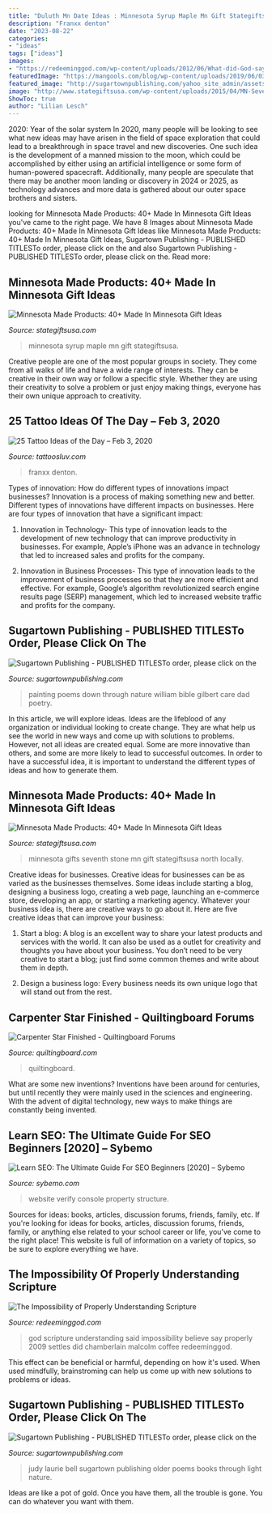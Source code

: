 ```yaml
---
title: "Duluth Mn Date Ideas : Minnesota Syrup Maple Mn Gift Stategiftsusa"
description: "Franxx denton"
date: "2023-08-22"
categories:
- "ideas"
tags: ["ideas"]
images:
- "https://redeeminggod.com/wp-content/uploads/2012/06/What-did-God-say.jpg"
featuredImage: "https://mangools.com/blog/wp-content/uploads/2019/06/03-verify.png"
featured_image: "http://sugartownpublishing.com/yahoo_site_admin/assets/images/Cathy-Dana-cover_sm.89183628_std.jpg"
image: "http://www.stategiftsusa.com/wp-content/uploads/2015/04/MN-Seventh-and-Stone.jpg"
ShowToc: true
author: "Lilian Lesch"
---
```



2020: Year of the solar system
In 2020, many people will be looking to see what new ideas may have arisen in the field of space exploration that could lead to a breakthrough in space travel and new discoveries. One such idea is the development of a manned mission to the moon, which could be accomplished by either using an artificial intelligence or some form of human-powered spacecraft. Additionally, many people are speculate that there may be another moon landing or discovery in 2024 or 2025, as technology advances and more data is gathered about our outer space brothers and sisters.

	

		
looking for Minnesota Made Products: 40+ Made In Minnesota Gift Ideas you've came to the right page. We have 8 Images about Minnesota Made Products: 40+ Made In Minnesota Gift Ideas like Minnesota Made Products: 40+ Made In Minnesota Gift Ideas, Sugartown Publishing - PUBLISHED TITLESTo order, please click on the and also Sugartown Publishing - PUBLISHED TITLESTo order, please click on the. Read more:
		
    
## Minnesota Made Products: 40+ Made In Minnesota Gift Ideas

<img loading=lazy src="http://www.stategiftsusa.com/wp-content/uploads/2014/12/MN-Maple-Syrup.jpg" onerror="this.onerror=null;this.src='https://tse3.mm.bing.net/th?id=OIP.7BS2OqcuRt6pIuArFf-rHAHaJ4&amp;pid=15.1';" alt="Minnesota Made Products: 40+ Made In Minnesota Gift Ideas">

_Source: stategiftsusa.com_

>minnesota syrup maple mn gift stategiftsusa. 

	

Creative people are one of the most popular groups in society. They come from all walks of life and have a wide range of interests. They can be creative in their own way or follow a specific style. Whether they are using their creativity to solve a problem or just enjoy making things, everyone has their own unique approach to creativity.

    
## 25 Tattoo Ideas Of The Day – Feb 3, 2020

<img loading=lazy src="http://tattoosluv.com/wp-content/uploads/2020/02/Darling-in-the-Franxx-done-by-Dan-at-Dark-Age-Tattoo-Studio-in-Denton-TX-521x1024.jpg" onerror="this.onerror=null;this.src='https://tse2.mm.bing.net/th?id=OIP.26UntdnQZ0XFy-OVZnbQLwHaOj&amp;pid=15.1';" alt="25 Tattoo Ideas of the Day – Feb 3, 2020">

_Source: tattoosluv.com_

>franxx denton. 

	

Types of innovation: How do different types of innovations impact businesses?
Innovation is a process of making something new and better. Different types of innovations have different impacts on businesses. Here are four types of innovation that have a significant impact:
1. Innovation in Technology- This type of innovation leads to the development of new technology that can improve productivity in businesses. For example, Apple’s iPhone was an advance in technology that led to increased sales and profits for the company.

2. Innovation in Business Processes- This type of innovation leads to the improvement of business processes so that they are more efficient and effective. For example, Google’s algorithm revolutionized search engine results page (SERP) management, which led to increased website traffic and profits for the company.


    
## Sugartown Publishing - PUBLISHED TITLESTo Order, Please Click On The

<img loading=lazy src="http://sugartownpublishing.com/yahoo_site_admin/assets/images/Cathy-Dana-cover_sm.89183628_std.jpg" onerror="this.onerror=null;this.src='https://tse4.mm.bing.net/th?id=OIP.31-AppI3G-nZ9WYDicoiEwAAAA&amp;pid=15.1';" alt="Sugartown Publishing - PUBLISHED TITLESTo order, please click on the">

_Source: sugartownpublishing.com_

>painting poems down through nature william bible gilbert care dad poetry. 

	

In this article, we will explore ideas. Ideas are the lifeblood of any organization or individual looking to create change. They are what help us see the world in new ways and come up with solutions to problems. However, not all ideas are created equal. Some are more innovative than others, and some are more likely to lead to successful outcomes. In order to have a successful idea, it is important to understand the different types of ideas and how to generate them.

    
## Minnesota Made Products: 40+ Made In Minnesota Gift Ideas

<img loading=lazy src="http://www.stategiftsusa.com/wp-content/uploads/2015/04/MN-Seventh-and-Stone.jpg" onerror="this.onerror=null;this.src='https://tse4.mm.bing.net/th?id=OIP.HuUG1HD932BUpNExe0HcPAHaE6&amp;pid=15.1';" alt="Minnesota Made Products: 40+ Made In Minnesota Gift Ideas">

_Source: stategiftsusa.com_

>minnesota gifts seventh stone mn gift stategiftsusa north locally. 

	

Creative ideas for businesses.
Creative ideas for businesses can be as varied as the businesses themselves. Some ideas include starting a blog, designing a business logo, creating a web page, launching an e-commerce store, developing an app, or starting a marketing agency. Whatever your business idea is, there are creative ways to go about it. Here are five creative ideas that can improve your business:
1. Start a blog: A blog is an excellent way to share your latest products and services with the world. It can also be used as a outlet for creativity and thoughts you have about your business. You don’t need to be very creative to start a blog; just find some common themes and write about them in depth.

2. Design a business logo: Every business needs its own unique logo that will stand out from the rest.

    
## Carpenter Star Finished - Quiltingboard Forums

<img loading=lazy src="https://www.quiltingboard.com/attachments/pictures-f5/549014d1462050245-wp_20160430_16_04_58_pro.jpg" onerror="this.onerror=null;this.src='https://tse4.mm.bing.net/th?id=OIP.No8CgqYGa5zXfH3gJLxLtAHaEL&amp;pid=15.1';" alt="Carpenter Star Finished - Quiltingboard Forums">

_Source: quiltingboard.com_

>quiltingboard. 

	

What are some new inventions?
Inventions have been around for centuries, but until recently they were mainly used in the sciences and engineering. With the advent of digital technology, new ways to make things are constantly being invented.

    
## Learn SEO: The Ultimate Guide For SEO Beginners [2020] – Sybemo

<img loading=lazy src="https://mangools.com/blog/wp-content/uploads/2019/06/03-verify.png" onerror="this.onerror=null;this.src='https://tse4.mm.bing.net/th?id=OIP.axl04VyDfnr9JoR4oLxtdgHaF9&amp;pid=15.1';" alt="Learn SEO: The Ultimate Guide For SEO Beginners [2020] – Sybemo">

_Source: sybemo.com_

>website verify console property structure. 

	

Sources for ideas: books, articles, discussion forums, friends, family, etc.
If you're looking for ideas for books, articles, discussion forums, friends, family, or anything else related to your school career or life, you've come to the right place! This website is full of information on a variety of topics, so be sure to explore everything we have.

    
## The Impossibility Of Properly Understanding Scripture

<img loading=lazy src="https://redeeminggod.com/wp-content/uploads/2012/06/What-did-God-say.jpg" onerror="this.onerror=null;this.src='https://tse1.mm.bing.net/th?id=OIP.Y0Cg0ZzAsC3l7Q2bG--ChQHaJ4&amp;pid=15.1';" alt="The Impossibility of Properly Understanding Scripture">

_Source: redeeminggod.com_

>god scripture understanding said impossibility believe say properly 2009 settles did chamberlain malcolm coffee redeeminggod. 

	

This effect can be beneficial or harmful, depending on how it's used. When used mindfully, brainstroming can help us come up with new solutions to problems or ideas.

    
## Sugartown Publishing - PUBLISHED TITLESTo Order, Please Click On The

<img loading=lazy src="http://sugartownpublishing.com/yahoo_site_admin/assets/images/JB_6x9_3280.63113100_std.jpeg" onerror="this.onerror=null;this.src='https://tse4.mm.bing.net/th?id=OIP.EHx-2fqv5Uegt27AtwRYlAAAAA&amp;pid=15.1';" alt="Sugartown Publishing - PUBLISHED TITLESTo order, please click on the">

_Source: sugartownpublishing.com_

>judy laurie bell sugartown publishing older poems books through light nature. 

	

Ideas are like a pot of gold. Once you have them, all the trouble is gone. You can do whatever you want with them.

